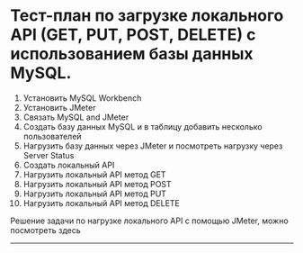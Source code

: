 # Тест-план по загрузке локального API (GET, PUT, POST, DELETE)  с использованием базы данных MySQL.


1.  Установить MySQL Workbench
2.  Установить JMeter
3.  Связать MySQL and JMeter
4.  Создать базу данных MySQL и в таблицу 
    добавить несколько пользователей
5.  Нагрузить базу данных через JMeter
    и посмотреть нагрузку через Server Status
6.  Создать локальный API
7.  Нагрузить локальный API метод GET
8.  Нагрузить локальный API метод POST
9.  Нагрузить локальный API метод PUT
10. Нагрузить локальный API метод DELETE 

Решение задачи по нагрузке локального API с помощью JMeter, можно посмотреть здесь 

---
